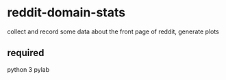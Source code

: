 reddit-domain-stats
===================

collect and record some data about the front page of reddit, generate plots

required
------------------
python 3
pylab
